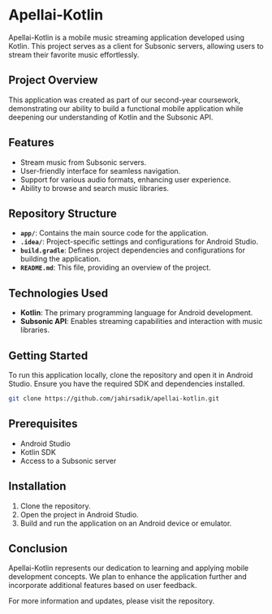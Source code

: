 # Apellai-Kotlin

Apellai-Kotlin is a mobile music streaming application developed using Kotlin. This project serves as a client for Subsonic servers, allowing users to stream their favorite music effortlessly.

## Project Overview

This application was created as part of our second-year coursework, demonstrating our ability to build a functional mobile application while deepening our understanding of Kotlin and the Subsonic API.

## Features

- Stream music from Subsonic servers.
- User-friendly interface for seamless navigation.
- Support for various audio formats, enhancing user experience.
- Ability to browse and search music libraries.

## Repository Structure

- **`app/`**: Contains the main source code for the application.
- **`.idea/`**: Project-specific settings and configurations for Android Studio.
- **`build.gradle`**: Defines project dependencies and configurations for building the application.
- **`README.md`**: This file, providing an overview of the project.

## Technologies Used

- **Kotlin**: The primary programming language for Android development.
- **Subsonic API**: Enables streaming capabilities and interaction with music libraries.

## Getting Started

To run this application locally, clone the repository and open it in Android Studio. Ensure you have the required SDK and dependencies installed.

```bash
git clone https://github.com/jahirsadik/apellai-kotlin.git
```

## Prerequisites

- Android Studio
- Kotlin SDK
- Access to a Subsonic server

## Installation

1. Clone the repository.
2. Open the project in Android Studio.
3. Build and run the application on an Android device or emulator.

## Conclusion

Apellai-Kotlin represents our dedication to learning and applying mobile development concepts. We plan to enhance the application further and incorporate additional features based on user feedback.

For more information and updates, please visit the repository.
